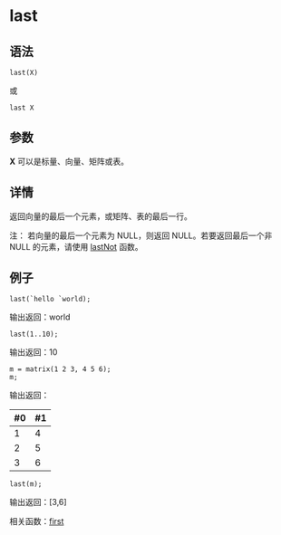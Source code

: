 # last

## 语法

`last(X)`

或

`last X`

## 参数

**X** 可以是标量、向量、矩阵或表。

## 详情

返回向量的最后一个元素，或矩阵、表的最后一行。

注： 若向量的最后一个元素为 NULL，则返回 NULL。若要返回最后一个非 NULL 的元素，请使用 [lastNot](lastNot.md) 函数。

## 例子

```
last(`hello `world);
```

输出返回：world

```
last(1..10);
```

输出返回：10

```
m = matrix(1 2 3, 4 5 6);
m;
```

输出返回：

| #0 | #1 |
| --- | --- |
| 1 | 4 |
| 2 | 5 |
| 3 | 6 |

```
last(m);
```

输出返回：[3,6]

相关函数：[first](../f/first.md)

